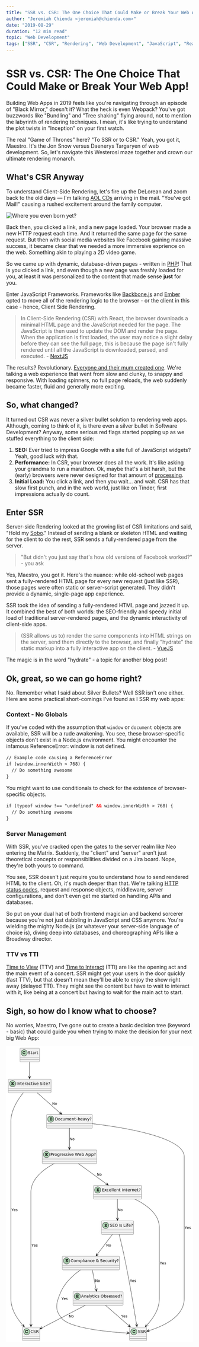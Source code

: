 ```yaml
---
title: "SSR vs. CSR: The One Choice That Could Make or Break Your Web App!"
author: "Jeremiah Chienda <jeremiah@chienda.com>"
date: "2019-08-29"
duration: "12 min read" 
topic: "Web Development"
tags: ["SSR", "CSR", "Rendering", "Web Development", "JavaScript", "React", "NextJS"]
---
```


# SSR vs. CSR: The One Choice That Could Make or Break Your Web App!

Building Web Apps in 2019 feels like you're navigating through an episode of "Black Mirror," doesn't it? What the heck is even Webpack? You've got buzzwords like "Bundling" and "Tree shaking" flying around, not to mention the labyrinth of rendering techniques. I mean, it's like trying to understand the plot twists in "Inception" on your first watch.

The real "Game of Thrones" here? "To SSR or to CSR." Yeah, you got it, Maestro. It's the Jon Snow versus Daenerys Targaryen of web development. So, let's navigate this Westerosi maze together and crown our ultimate rendering monarch.

## What's CSR Anyway
To understand Client-Side Rendering, let's fire up the DeLorean and zoom back to the old days — I'm talking [AOL CDs](https://archive.org/details/America_Online_AOL_Version_7.0_America_Online_inc._BA602R15_2002) arriving in the mail. "You've got Mail!" causing a rushed excitement around the family computer.

![Where you even born yet?](https://www.webdesignmuseum.org/uploaded/web-design-history/audi-de-2001.png "Old Version of Audi's Website")

Back then, you clicked a link, and a new page loaded. Your browser made a new HTTP request each time. And it returned the same page for the same request.  But then with social media websites like Facebook gaining massive success, it became clear that we needed a more immersive exprience on the web.  Something akin to playing a 2D video game.

So we came up with dynamic, database-driven pages - written in [PHP](https://www.php.net/)!  That is you clicked a link, and even though a new page was freshly loaded for you, at least it was personalized to the content that made sense __just__ for you.

Enter JavaScript Frameworks. Frameworks like [Backbone.js](https://backbonejs.org/) and [Ember](https://emberjs.com/) opted to move all of the rendering logic to the browser - or the client in this case - hence, Client Side Rendering.

> In Client-Side Rendering (CSR) with React, the browser downloads a minimal HTML page and the JavaScript needed for the page.  The JavaScript is then used to update the DOM and render the page. When the application is first loaded, the user may notice a slight delay before they can see the full page, this is because the page isn't fully rendered until all the JavaScript is downloaded, parsed, and executed. - [NextJS](https://nextjs.org/docs/pages/building-your-application/rendering/client-side-rendering)

The results? Revolutionary. [Everyone and their mum created one](https://mithril.js.org/). We're talking a web experience that went from slow and clunky, to snappy and responsive. With loading spinners, no full page reloads, the web suddenly became faster, fluid and generally more exciting.

## So, what changed?
It turned out CSR was never a silver bullet solution to rendering web apps. Although, coming to think of it, is there even a silver bullet in Software Development? Anyway, some serious red flags started popping up as we stuffed everything to the client side:

1. **SEO:** Ever tried to impress Google with a site full of JavaScript widgets? Yeah, good luck with that.
2. **Performance:** In CSR, your browser does all the work. It's like asking your grandma to run a marathon. Ok, maybe that's a bit harsh, but the (early) browsers were never designed for that amount of [processing](https://bluetriangle.com/blog/blocking-web-performance-villain).
3. **Initial Load:** You click a link, and then you wait... and wait. CSR has that slow first punch, and in the web world, just like on Tinder, first impressions actually do count.

## Enter SSR
Server-side Rendering looked at the growing list of CSR limitations and said, "Hold my [Sobo](https://africanosdrinks.com/sobo-orange/)." Instead of sending a blank or skeleton HTML and waiting for the client to do the rest, SSR sends a fully-rendered page from the server.  

> "But didn't you just say that's how old versions of Facebook worked?" - you ask

Yes, Maestro, you got it. Here's the nuance: while old-school web pages sent a fully-rendered HTML page for every new request (just like SSR), those pages were often static or server-script generated. They didn't provide a dynamic, single-page app experience.

SSR took the idea of sending a fully-rendered HTML page and jazzed it up. It combined the best of both worlds: the SEO-friendly and speedy initial load of traditional server-rendered pages, and the dynamic interactivity of client-side apps.

> (SSR allows us to) render the same components into HTML strings on the server, send them directly to the browser, and finally "hydrate" the static markup into a fully interactive app on the client. - [VueJS](https://vuejs.org/guide/scaling-up/ssr.html#what-is-ssr)

The magic is in the word "hydrate" - a topic for another blog post!

## Ok, great, so we can go home right?
No. Remember what I said about Silver Bullets? Well SSR isn't one either.  Here are some practical short-comings I've found as I SSR my web apps:

### Context - No Globals
If you've coded with the assumption that `window` or `document` objects are available, SSR will be a rude awakening. You see, these browser-specific objects don't exist in a Node.js environment. You might encounter the infamous ReferenceError: window is not defined.

```html
// Example code causing a ReferenceError
if (window.innerWidth > 768) {
  // Do something awesome
}
```

You might want to use conditionals to check for the existence of browser-specific objects.

```html
if (typeof window !== "undefined" && window.innerWidth > 768) {
  // Do something awesome
}
```

### Server Management
With SSR, you've cracked open the gates to the server realm like Neo entering the Matrix. Suddenly, the "client" and "server" aren't just theoretical concepts or responsibilities divided on a Jira board. Nope, they're both yours to command.

You see, SSR doesn't just require you to understand how to send rendered HTML to the client. Oh, it's much deeper than that. We're talking [HTTP status codes](https://developer.mozilla.org/en-US/docs/Web/HTTP/Status), request and response objects, middleware, server configurations, and don't even get me started on handling APIs and databases.

So put on your dual hat of both frontend magician and backend sorcerer because you're not just dabbling in JavaScript and CSS anymore. You're wielding the mighty Node.js (or whatever your server-side language of choice is), diving deep into databases, and choreographing APIs like a Broadway director.

### TTV vs TTI
[Time to View](https://web.dev/articles/fcp) (TTV) and [Time to Interact](https://web.dev/articles/tti) (TTI) are like the opening act and the main event of a concert. SSR might get your users in the door quickly (fast TTV), but that doesn't mean they'll be able to enjoy the show right away (delayed TTI). They might see the content but have to wait to interact with it, like being at a concert but having to wait for the main act to start.

## Sigh, so how do I know what to choose?
No worries, Maestro, I've gone out to create a basic decision tree (keyword - basic) that could guide you when trying to make the decision for your next big Web App:

![CSR vs SSR](https://github.com/liwoo/blog/blob/main/assets/how%20to%20chose%20ssr%20vs%20csr.png?raw=true "How to Choose between CSR and SSR")
